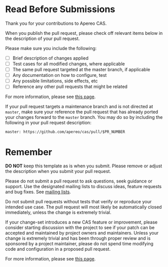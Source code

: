 # Read Before Submissions

Thank you for your contributions to Apereo CAS.

When you publish the pull request, please check off relevant items below in the description of your pull request.

Please make sure you include the following:

- [ ] Brief description of changes applied
- [ ] Test cases for all modified changes, where applicable
- [ ] The same pull request targeted at the master branch, if applicable
- [ ] Any documentation on how to configure, test
- [ ] Any possible limitations, side effects, etc
- [ ] Reference any other pull requests that might be related

For more information, please see [this page](https://apereo.github.io/cas/developer/Contributor-Guidelines.html).

If your pull request targets a maintenance branch and is not directed at `master`, make sure your reference the pull request that
has already ported your changes forward to the `master` branch. You may do so by including the following in your pull request description:

```
master: https://github.com/apereo/cas/pull/$PR_NUMBER
```

# Remember

**DO NOT** keep this template as is when you submit. Please remove or adjust the description when you submit your pull request.

Please do not submit a pull request to ask questions, seek guidance or support. Use the designated mailing lists to discuss
ideas, feature requests and bug fixes. See [mailing lists](https://apereo.github.io/cas/Mailing-Lists.html).

Do not submit pull requests without tests that verify or reproduce your intended use case. The pull request will
most likely be automatically closed immediately, unless the change is extremely trivial. 

If your change-set introduces a new CAS feature or improvement, please consider starting discussion with the 
project to see if your patch can be accepted and maintained by project owners and maintainers. Unless your change is 
extremely trivial and has been through proper review and is sponsored by a project maintainer, please do not spend 
time modifying code and configuration in a proposed pull request.

For more information, please see [this page](https://apereo.github.io/cas/developer/Contributor-Guidelines.html).
